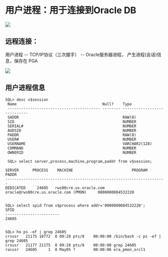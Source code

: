 # 用户进程：用于连接到Oracle DB 

![](https://ws4.sinaimg.cn/large/006tNc79gy1g2qj7ubjzij30q00idk5w.jpg)

## 远程连接：
用户进程   -- TCP/IP协议（三次握手） --  Oracle服务器进程，
产生进程(会话)信息，保存在 PGA

![](https://ws4.sinaimg.cn/large/006tNc79gy1g2qjbhndl9j30h20bojt2.jpg)

## 用户进程信息
```
SQL> desc v$session
 Name                                      Null?    Type
 ----------------------------------------- -------- ----------------------------
 SADDR                                              RAW(8)
 SID                                                NUMBER
 SERIAL#                                            NUMBER
 AUDSID                                             NUMBER
 PADDR                                              RAW(8)
 USER#                                              NUMBER
 USERNAME                                           VARCHAR2(128)
 COMMAND                                            NUMBER
 OWNERID                                            NUMBER
 
 SQL> select server,process,machine,program,paddr from v$session;

SERVER      PROCESS    MACHINE                          PROGRAM         PADDR
-----------------------------------------------------------------------
DEDICATED     24605   rws00cre.us.oracle.com       oracle@rws00cre.us.oracle.com (PMON)     0000000084532220


SQL> select spid from v$process where addr='0000000084532220';
SPID
------------------------
24605


SQL> ho ps -ef | grep 24605
crsusr   21175 18772  0 09:28 pts/8    00:00:00 /bin/bash -c ps -ef | grep 24605
crsusr   21177 21175  0 09:28 pts/8    00:00:00 grep 24605
racusr   24605     1  0 May05 ?        00:00:06 ora_pmon_orcl1

```